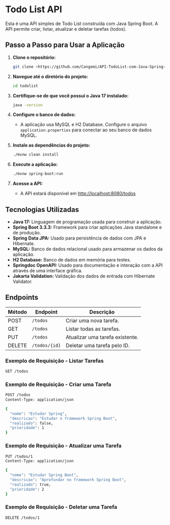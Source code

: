 # Todo List API

Esta é uma API simples de Todo List construída com Java Spring Boot. A API permite criar, listar, atualizar e deletar tarefas (todos).

## Passo a Passo para Usar a Aplicação

1. **Clone o repositório:**
    ```bash
    git clone <https://github.com/Cangemi/API-TodoList-com-Java-Spring-boot.git>
    ```

2. **Navegue até o diretório do projeto:**
    ```bash
    cd todolist
    ```

3. **Certifique-se de que você possui o Java 17 instalado:**
    ```bash
    java -version
    ```

4. **Configure o banco de dados:**
    - A aplicação usa MySQL e H2 Database. Configure o arquivo `application.properties` para conectar ao seu banco de dados MySQL.

5. **Instale as dependências do projeto:**
    ```bash
    ./mvnw clean install
    ```

6. **Execute a aplicação:**
    ```bash
    ./mvnw spring-boot:run
    ```

7. **Acesse a API:**
    - A API estará disponível em [http://localhost:8080/todos](http://localhost:8080/todos)

## Tecnologias Utilizadas

- **Java 17:** Linguagem de programação usada para construir a aplicação.
- **Spring Boot 3.3.3:** Framework para criar aplicações Java standalone e de produção.
- **Spring Data JPA:** Usado para persistência de dados com JPA e Hibernate.
- **MySQL:** Banco de dados relacional usado para armazenar os dados da aplicação.
- **H2 Database:** Banco de dados em memória para testes.
- **Springdoc OpenAPI:** Usado para documentação e interação com a API através de uma interface gráfica.
- **Jakarta Validation:** Validação dos dados de entrada com Hibernate Validator.

## Endpoints

| Método | Endpoint         | Descrição                     |
|--------|------------------|-------------------------------|
| POST   | `/todos`          | Criar uma nova tarefa.        |
| GET    | `/todos`          | Listar todas as tarefas.      |
| PUT    | `/todos`          | Atualizar uma tarefa existente.|
| DELETE | `/todos/{id}`     | Deletar uma tarefa pelo ID.   |


### Exemplo de Requisição - Listar Tarefas
```bash
GET /todos
```
### Exemplo de Requisição - Criar uma Tarefa

```bash
POST /todos
Content-Type: application/json

{
  "nome": "Estudar Spring",
  "descricao": "Estudar o framework Spring Boot",
  "realizado": false,
  "prioridade": 1
}
```

### Exemplo de Requisição - Atualizar uma Tarefa

```bash
PUT /todos/1
Content-Type: application/json

{
  "nome": "Estudar Spring Boot",
  "descricao": "Aprofundar no framework Spring Boot",
  "realizado": true,
  "prioridade": 2
}
```

### Exemplo de Requisição - Deletar uma Tarefa

```bash
DELETE /todos/1
```
